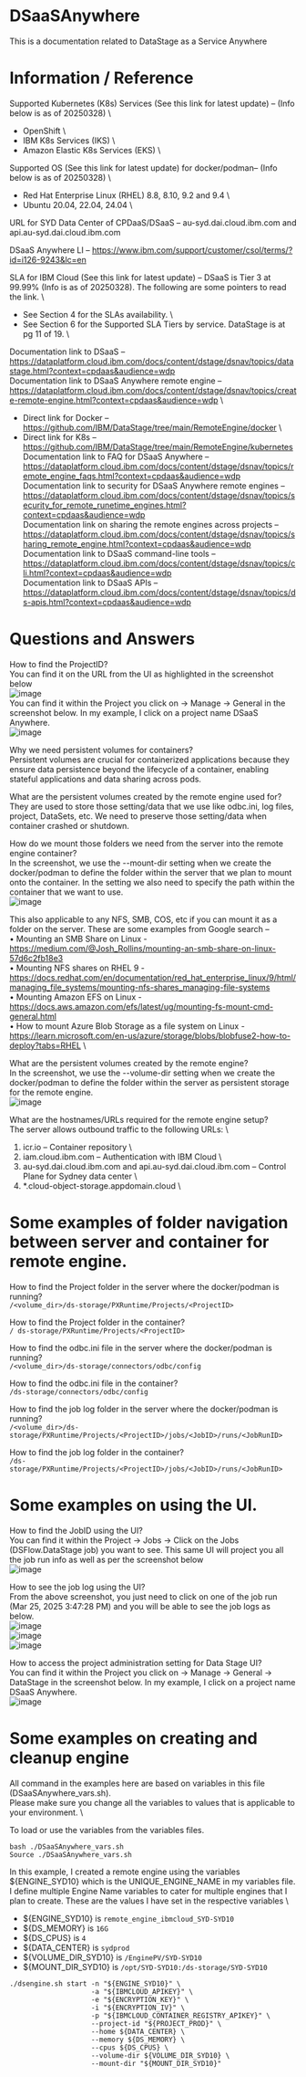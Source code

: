 # DSaaSAnywhere

This is a documentation related to DataStage as a Service Anywhere

# Information / Reference

Supported Kubernetes (K8s) Services (See this link for latest update) – (Info below is as of 20250328) \
- OpenShift \
- IBM K8s Services (IKS) \
- Amazon Elastic K8s Services (EKS) \

Supported OS (See this link for latest update) for docker/podman– (Info below is as of 20250328) \
- Red Hat Enterprise Linux (RHEL) 8.8, 8.10, 9.2 and 9.4 \
-	Ubuntu 20.04, 22.04, 24.04 \

URL for SYD Data Center of CPDaaS/DSaaS – au-syd.dai.cloud.ibm.com and api.au-syd.dai.cloud.ibm.com

DSaaS Anywhere LI – https://www.ibm.com/support/customer/csol/terms/?id=i126-9243&lc=en

SLA for IBM Cloud (See this link for latest update) – DSaaS is Tier 3 at 99.99% (Info is as of 20250328). The following are some pointers to read the link. \
-	See Section 4 for the SLAs availability. \
-	See Section 6 for the Supported SLA Tiers by service. DataStage is at pg 11 of 19. \

Documentation link to DSaaS – https://dataplatform.cloud.ibm.com/docs/content/dstage/dsnav/topics/datastage.html?context=cpdaas&audience=wdp \
Documentation link to DSaaS Anywhere remote engine – https://dataplatform.cloud.ibm.com/docs/content/dstage/dsnav/topics/create-remote-engine.html?context=cpdaas&audience=wdp \
-	Direct link for Docker – https://github.com/IBM/DataStage/tree/main/RemoteEngine/docker \
-	Direct link for K8s – https://github.com/IBM/DataStage/tree/main/RemoteEngine/kubernetes \
Documentation link to FAQ for DSaaS Anywhere – https://dataplatform.cloud.ibm.com/docs/content/dstage/dsnav/topics/remote_engine_faqs.html?context=cpdaas&audience=wdp \
Documentation link to security for DSaaS Anywhere remote engines – https://dataplatform.cloud.ibm.com/docs/content/dstage/dsnav/topics/security_for_remote_runetime_engines.html?context=cpdaas&audience=wdp \
Documentation link on sharing the remote engines across projects – https://dataplatform.cloud.ibm.com/docs/content/dstage/dsnav/topics/sharing_remote_engine.html?context=cpdaas&audience=wdp \
Documentation link to DSaaS command-line tools – https://dataplatform.cloud.ibm.com/docs/content/dstage/dsnav/topics/cli.html?context=cpdaas&audience=wdp \
Documentation link to DSaaS APIs – https://dataplatform.cloud.ibm.com/docs/content/dstage/dsnav/topics/ds-apis.html?context=cpdaas&audience=wdp

# Questions and Answers

How to find the ProjectID? \
You can find it on the URL from the UI as highlighted in the screenshot below \
![image](https://github.com/user-attachments/assets/41449638-b79b-4873-b4d3-db6fd991f765) \
You can find it within the Project you click on -> Manage -> General in the screenshot below. In my example, I click on a project name DSaaS Anywhere. \
![image](https://github.com/user-attachments/assets/1cdf7552-9fe6-45fb-b7bd-44a6b6d83991)

Why we need persistent volumes for containers? \
Persistent volumes are crucial for containerized applications because they ensure data persistence beyond the lifecycle of a container, enabling stateful applications and data sharing across pods.

What are the persistent volumes created by the remote engine used for? \
They are used to store those setting/data that we use like odbc.ini, log files, project, DataSets, etc. We need to preserve those setting/data when container crashed or shutdown.

How do we mount those folders we need from the server into the remote engine container? \
In the screenshot, we use the --mount-dir setting when we create the docker/podman to define the folder within the server that we plan to mount onto the container. In the setting we also need to specify the path within the container that we want to use. \
![image](https://github.com/user-attachments/assets/6feff067-6ffd-428a-828f-4c1c15de3277)

This also applicable to any NFS, SMB, COS, etc if you can mount it as a folder on the server. These are some examples from Google search – \
•	Mounting an SMB Share on Linux - https://medium.com/@Josh_Rollins/mounting-an-smb-share-on-linux-57d6c2fb18e3 \
•	Mounting NFS shares on RHEL 9 - https://docs.redhat.com/en/documentation/red_hat_enterprise_linux/9/html/managing_file_systems/mounting-nfs-shares_managing-file-systems \
•	Mounting Amazon EFS on Linux - https://docs.aws.amazon.com/efs/latest/ug/mounting-fs-mount-cmd-general.html \
•	How to mount Azure Blob Storage as a file system on Linux - https://learn.microsoft.com/en-us/azure/storage/blobs/blobfuse2-how-to-deploy?tabs=RHEL \

What are the persistent volumes created by the remote engine? \
In the screenshot, we use the --volume-dir setting when we create the docker/podman to define the folder within the server as persistent storage for the remote engine. \
![image](https://github.com/user-attachments/assets/5f0e2175-7083-4d52-814e-d9d04494469b)

What are the hostnames/URLs required for the remote engine setup? \
The server allows outbound traffic to the following URLs: \
1.	icr.io – Container repository \
2.	iam.cloud.ibm.com – Authentication with IBM Cloud \
3.	au-syd.dai.cloud.ibm.com and api.au-syd.dai.cloud.ibm.com – Control Plane for Sydney data center \
4.	*.cloud-object-storage.appdomain.cloud \

# Some examples of folder navigation between server and container for remote engine.

How to find the Project folder in the server where the docker/podman is running? \
`/<volume_dir>/ds-storage/PXRuntime/Projects/<ProjectID>`

How to find the Project folder in the container? \
`/ ds-storage/PXRuntime/Projects/<ProjectID>`

How to find the odbc.ini file in the server where the docker/podman is running? \
`/<volume_dir>/ds-storage/connectors/odbc/config`

How to find the odbc.ini file in the container? \
`/ds-storage/connectors/odbc/config`

How to find the job log folder in the server where the docker/podman is running? \
`/<volume_dir>/ds-storage/PXRuntime/Projects/<ProjectID>/jobs/<JobID>/runs/<JobRunID>`

How to find the job log folder in the container? \
`/ds-storage/PXRuntime/Projects/<ProjectID>/jobs/<JobID>/runs/<JobRunID>`

# Some examples on using the UI.

How to find the JobID using the UI? \
You can find it within the Project -> Jobs -> Click on the Jobs (DSFlow.DataStage job) you want to see. This same UI will project you all the job run info as well as per the screenshot below \
![image](https://github.com/user-attachments/assets/984707f1-1e84-4714-a8de-facf33b349b8)

How to see the job log using the UI? \
From the above screenshot, you just need to click on one of the job run (Mar 25, 2025 3:47:28 PM) and you will be able to see the job logs as below. \
![image](https://github.com/user-attachments/assets/d269d568-6404-4165-93e2-19ad797eb77f) \
![image](https://github.com/user-attachments/assets/e2c8a1d0-5bb6-4d15-a468-f72afd62ced8) \
![image](https://github.com/user-attachments/assets/5615c5e8-8cac-4e65-b6b8-0eebd00509e4)

How to access the project administration setting for Data Stage UI? \
You can find it within the Project you click on -> Manage -> General -> DataStage in the screenshot below. In my example, I click on a project name DSaaS Anywhere. \
![image](https://github.com/user-attachments/assets/0f104565-1908-45b1-a2a6-e143aa4851c9)

# Some examples on creating and cleanup engine

All command in the examples here are based on variables in this file (DSaaSAnywhere_vars.sh). \
Please make sure you change all the variables to values that is applicable to your environment. \

To load or use the variables from the variables files.
```
bash ./DSaaSAnywhere_vars.sh
Source ./DSaaSAnywhere_vars.sh
```

In this example, I created a remote engine using the variables ${ENGINE_SYD10} which is the UNIQUE_ENGINE_NAME in my variables file. I define multiple Engine Name variables to cater for multiple engines that I plan to create. These are the values I have set in the respective variables \
- ${ENGINE_SYD10} is `remote_engine_ibmcloud_SYD-SYD10`
- ${DS_MEMORY} is `16G`
- ${DS_CPUS} is `4`
- ${DATA_CENTER} is `sydprod`
- ${VOLUME_DIR_SYD10} is `/EnginePV/SYD-SYD10`
- ${MOUNT_DIR_SYD10} is `/opt/SYD-SYD10:/ds-storage/SYD-SYD10`

```
./dsengine.sh start -n "${ENGINE_SYD10}" \
                    -a "${IBMCLOUD_APIKEY}" \
                    -e "${ENCRYPTION_KEY}" \
                    -i "${ENCRYPTION_IV}" \
                    -p "${IBMCLOUD_CONTAINER_REGISTRY_APIKEY}" \
                    --project-id "${PROJECT_PROD}" \
                    --home ${DATA_CENTER} \
                    --memory ${DS_MEMORY} \
                    --cpus ${DS_CPUS} \
                    --volume-dir ${VOLUME_DIR_SYD10} \
                    --mount-dir "${MOUNT_DIR_SYD10}"
```
